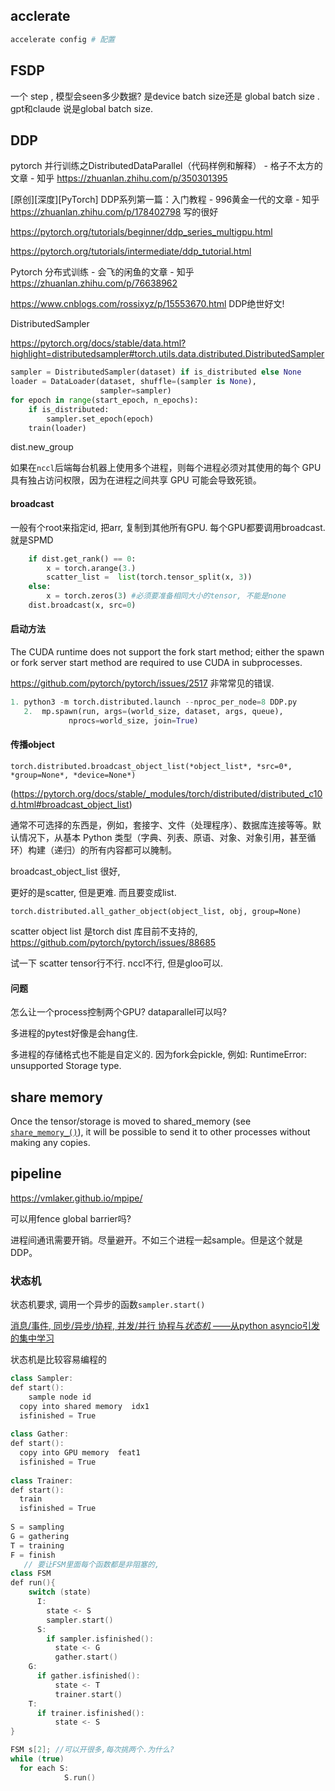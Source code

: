 ## acclerate

```bash
accelerate config # 配置
```



## FSDP



一个 step , 模型会seen多少数据? 是device batch size还是 global batch size . gpt和claude 说是global batch size. 





## DDP

pytorch 并行训练之DistributedDataParallel（代码样例和解释） - 格子不太方的文章 - 知乎 https://zhuanlan.zhihu.com/p/350301395

[原创][深度][PyTorch] DDP系列第一篇：入门教程 - 996黄金一代的文章 - 知乎 https://zhuanlan.zhihu.com/p/178402798 写的很好

https://pytorch.org/tutorials/beginner/ddp_series_multigpu.html

https://pytorch.org/tutorials/intermediate/ddp_tutorial.html

Pytorch 分布式训练 - 会飞的闲鱼的文章 - 知乎 https://zhuanlan.zhihu.com/p/76638962

https://www.cnblogs.com/rossixyz/p/15553670.html DDP绝世好文!

DistributedSampler

https://pytorch.org/docs/stable/data.html?highlight=distributedsampler#torch.utils.data.distributed.DistributedSampler

```python
sampler = DistributedSampler(dataset) if is_distributed else None
loader = DataLoader(dataset, shuffle=(sampler is None),
                    sampler=sampler)
for epoch in range(start_epoch, n_epochs):
    if is_distributed:
        sampler.set_epoch(epoch)
    train(loader)
```

dist.new_group

如果在`nccl`后端每台机器上使用多个进程，则每个进程必须对其使用的每个 GPU 具有独占访问权限，因为在进程之间共享 GPU 可能会导致死锁。

#### broadcast

一般有个root来指定id, 把arr, 复制到其他所有GPU. 每个GPU都要调用broadcast.就是SPMD

```python
    if dist.get_rank() == 0:
        x = torch.arange(3.) 
        scatter_list =  list(torch.tensor_split(x, 3))
    else:
        x = torch.zeros(3) #必须要准备相同大小的tensor, 不能是none
    dist.broadcast(x, src=0)
```



#### 启动方法

The CUDA runtime does not support the fork start method; either the spawn or fork server start method are required to use CUDA in subprocesses. 

https://github.com/pytorch/pytorch/issues/2517 非常常见的错误. 

```python
1. python3 -m torch.distributed.launch --nproc_per_node=8 DDP.py
   2.  mp.spawn(run, args=(world_size, dataset, args, queue),
             nprocs=world_size, join=True)
```

#### 传播object

`torch.distributed.broadcast_object_list(*object_list*, *src=0*, *group=None*, *device=None*)`

(https://pytorch.org/docs/stable/_modules/torch/distributed/distributed_c10d.html#broadcast_object_list)

通常不可选择的东西是，例如，套接字、文件（处理程序）、数据库连接等等。默认情况下，从基本 Python 类型（字典、列表、原语、对象、对象引用，甚至循环）构建（递归）的所有内容都可以腌制。

broadcast_object_list 很好, 

更好的是scatter, 但是更难. 而且要变成list. 

```
torch.distributed.all_gather_object(object_list, obj, group=None)
```

scatter object list 是torch dist 库目前不支持的,  https://github.com/pytorch/pytorch/issues/88685 

试一下 scatter tensor行不行.  nccl不行, 但是gloo可以. 

#### 问题

怎么让一个process控制两个GPU? dataparallel可以吗? 

多进程的pytest好像是会hang住. 

多进程的存储格式也不能是自定义的. 因为fork会pickle, 例如: RuntimeError: unsupported Storage type.

## share memory 

Once the tensor/storage is moved to shared_memory (see [`share_memory_()`](https://pytorch.org/docs/stable/generated/torch.Tensor.share_memory_.html#torch.Tensor.share_memory_)), it will be possible to send it to other processes without making any copies.

## pipeline

https://vmlaker.github.io/mpipe/



可以用fence  global barrier吗?

进程间通讯需要开销。尽量避开。不如三个进程一起sample。但是这个就是DDP。

### 状态机

状态机要求, 调用一个异步的函数`sampler.start()` 

[消息/事件, 同步/异步/协程, 并发/并行 协程与*状态机* ——从python asyncio引发的集中学习](https://zhuanlan.zhihu.com/p/31503184)

状态机是比较容易编程的

```cpp
class Sampler:
def start():
	sample node id
  copy into shared memory  idx1
  isfinished = True
    
class Gather:
def start():
  copy into GPU memory  feat1
  isfinished = True
    
class Trainer:
def start():
  train
  isfinished = True
    
S = sampling
G = gathering
T = training
F = finish
   // 要让FSM里面每个函数都是非阻塞的,
class FSM
def run(){
    switch (state)
      I:
        state <- S
        sampler.start()
      S:
        if sampler.isfinished():
          state <- G
          gather.start()
    G:
      if gather.isfinished():
          state <- T
          trainer.start()
    T:
      if trainer.isfinished():
          state <- S
}

FSM s[2]; //可以开很多,每次挑两个.为什么? 
while (true)
  for each S:
			S.run()

```

